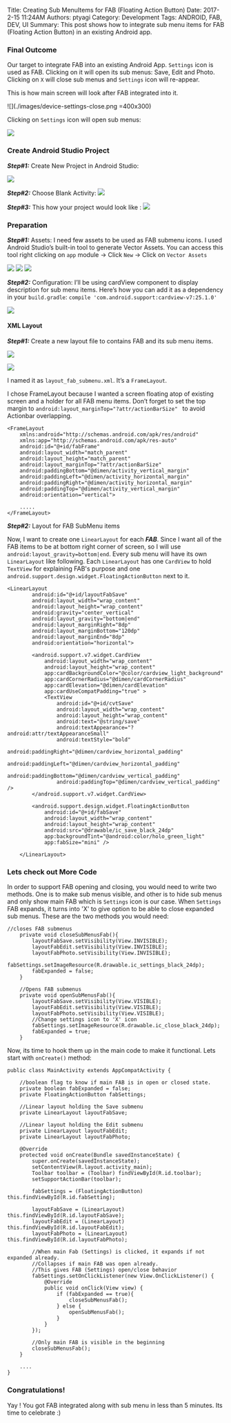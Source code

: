 Title: Creating Sub MenuItems for FAB (Floating Action Button)
Date: 2017-2-15 11:24AM
Authors: ptyagi
Category: Development
Tags: ANDROID, FAB, DEV, UI
Summary: This post shows how to integrate sub menu items for FAB (Floating Action Button) in an existing Android app.


### Final Outcome ###
Our target to integrate FAB into an existing Android App. `Settings`
icon is used as FAB. Clicking on it will open its sub menus: Save, Edit and Photo.
Clicking on `X` will close sub menus and `Settings` icon will re-appear.

This is how main screen will look after FAB integrated into it.

![](./images/device-settings-close.png =400x300)


Clicking on `Settings` icon will open sub menus:

![](./images/device-settings-open.png)

### Create Android Studio Project ###
***Step#1:*** Create New Project in Android Studio:

![](./images/create_project-1.png)

***Step#2:*** Choose Blank Activity:
![](./images/create_project-2.png)

***Step#3:*** This how your project would look like :
![](./images/create_project-3.png)


### Preparation ###
***Step#1:***  Assets:
I need few assets to be used as FAB submenu icons.
I used Android Studio’s built-in tool to generate Vector Assets.
You can access this tool right clicking on `app` module → Click `New` → Click on `Vector Assets`

![](./images/create-vector-asset-1.png)
![](./images/create-vector-asset-2.png)
![](./images/create-vector-asset-3.png)


***Step#2:***  Configuration:
I’ll be using cardView component to display description for sub menu items.
Here’s how you can add it as a dependency in your `build.gradle`:
`compile 'com.android.support:cardview-v7:25.1.0'`

![](./images/cardview-dep-gradle.png)

#### XML Layout ###
***Step#1:*** Create a new layout file to contains FAB and its sub menu items.

![](./images/create-submenu-layout-1.png)

![](./images/create-submenu-layout-2.png)

I named it as `layout_fab_submenu.xml`. It’s a `FrameLayout`.

I chose FrameLayout because I wanted a screen floating atop of existing screen and
a holder for all FAB menu items. Don’t forget to set the top margin to `android:layout_marginTop="?attr/actionBarSize"
` to avoid Actionbar overlapping.

```
<FrameLayout
    xmlns:android="http://schemas.android.com/apk/res/android"
    xmlns:app="http://schemas.android.com/apk/res-auto"
    android:id="@+id/fabFrame"
    android:layout_width="match_parent"
    android:layout_height="match_parent"
    android:layout_marginTop="?attr/actionBarSize"
    android:paddingBottom="@dimen/activity_vertical_margin"
    android:paddingLeft="@dimen/activity_horizontal_margin"
    android:paddingRight="@dimen/activity_horizontal_margin"
    android:paddingTop="@dimen/activity_vertical_margin"
    android:orientation="vertical">

    .....
</FrameLayout>
```

***Step#2:*** Layout for FAB SubMenu items

Now, I want to create one `LinearLayout` for each ***FAB***. Since I want all of the FAB items
to be at bottom right corner of screen, so I will use `android:layout_gravity=bottom|end`.
Every sub menu will have its own `LinearLayout` like following. Each `LinearLayout` has one `CardView`
to hold `TextView` for explaining FAB's purpose and one `android.support.design.widget.FloatingActionButton` next to it.

```
<LinearLayout
        android:id="@+id/layoutFabSave"
        android:layout_width="wrap_content"
        android:layout_height="wrap_content"
        android:gravity="center_vertical"
        android:layout_gravity="bottom|end"
        android:layout_marginRight="8dp"
        android:layout_marginBottom="120dp"
        android:layout_marginEnd="8dp"
        android:orientation="horizontal">

        <android.support.v7.widget.CardView
            android:layout_width="wrap_content"
            android:layout_height="wrap_content"
            app:cardBackgroundColor="@color/cardview_light_background"
            app:cardCornerRadius="@dimen/cardCornerRadius"
            app:cardElevation="@dimen/cardElevation"
            app:cardUseCompatPadding="true" >
            <TextView
                android:id="@+id/cvtSave"
                android:layout_width="wrap_content"
                android:layout_height="wrap_content"
                android:text="@string/save"
                android:textAppearance="?android:attr/textAppearanceSmall"
                android:textStyle="bold"
                android:paddingRight="@dimen/cardview_horizontal_padding"
                android:paddingLeft="@dimen/cardview_horizontal_padding"
                android:paddingBottom="@dimen/cardview_vertical_padding"
                android:paddingTop="@dimen/cardview_vertical_padding" />
        </android.support.v7.widget.CardView>

        <android.support.design.widget.FloatingActionButton
            android:id="@+id/fabSave"
            android:layout_width="wrap_content"
            android:layout_height="wrap_content"
            android:src="@drawable/ic_save_black_24dp"
            app:backgroundTint="@android:color/holo_green_light"
            app:fabSize="mini" />

    </LinearLayout>
```


### Lets check out More Code ###

In order to support FAB opening and closing, you would need to write two methods. One is to make sub menus
visible, and other is to hide sub menus and only show main FAB which is `Settings` icon is our case.
When `Settings` FAB expands, it turns into 'X' to give option to be able to close expanded sub menus.
These are the two methods you would need:
```
//closes FAB submenus
    private void closeSubMenusFab(){
        layoutFabSave.setVisibility(View.INVISIBLE);
        layoutFabEdit.setVisibility(View.INVISIBLE);
        layoutFabPhoto.setVisibility(View.INVISIBLE);
        fabSettings.setImageResource(R.drawable.ic_settings_black_24dp);
        fabExpanded = false;
    }

    //Opens FAB submenus
    private void openSubMenusFab(){
        layoutFabSave.setVisibility(View.VISIBLE);
        layoutFabEdit.setVisibility(View.VISIBLE);
        layoutFabPhoto.setVisibility(View.VISIBLE);
        //Change settings icon to 'X' icon
        fabSettings.setImageResource(R.drawable.ic_close_black_24dp);
        fabExpanded = true;
    }
```

Now, its time to hook them up in the main code to make it functional. Lets start with `onCreate()` method:

```
public class MainActivity extends AppCompatActivity {

    //boolean flag to know if main FAB is in open or closed state.
    private boolean fabExpanded = false;
    private FloatingActionButton fabSettings;

    //Linear layout holding the Save submenu
    private LinearLayout layoutFabSave;

    //Linear layout holding the Edit submenu
    private LinearLayout layoutFabEdit;
    private LinearLayout layoutFabPhoto;

    @Override
    protected void onCreate(Bundle savedInstanceState) {
        super.onCreate(savedInstanceState);
        setContentView(R.layout.activity_main);
        Toolbar toolbar = (Toolbar) findViewById(R.id.toolbar);
        setSupportActionBar(toolbar);

        fabSettings = (FloatingActionButton) this.findViewById(R.id.fabSetting);

        layoutFabSave = (LinearLayout) this.findViewById(R.id.layoutFabSave);
        layoutFabEdit = (LinearLayout) this.findViewById(R.id.layoutFabEdit);
        layoutFabPhoto = (LinearLayout) this.findViewById(R.id.layoutFabPhoto);

        //When main Fab (Settings) is clicked, it expands if not expanded already.
        //Collapses if main FAB was open already.
        //This gives FAB (Settings) open/close behavior
        fabSettings.setOnClickListener(new View.OnClickListener() {
            @Override
            public void onClick(View view) {
                if (fabExpanded == true){
                    closeSubMenusFab();
                } else {
                    openSubMenusFab();
                }
            }
        });

        //Only main FAB is visible in the beginning
        closeSubMenusFab();
    }

    ....
}
```


### Congratulations! ###
Yay ! You got FAB integrated along with sub menu in less than 5 minutes. Its time to celebrate :)
